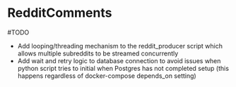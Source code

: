 # RedditComments

#TODO
- Add looping/threading mechanism to the reddit_producer script which allows multiple subreddits to be streamed concurrently
- Add wait and retry logic to database connection to avoid issues when python script tries to initial when Postgres has not completed setup (this happens regardless of docker-compose depends_on setting)
